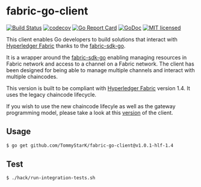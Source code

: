 # fabric-go-client

[![Build Status](https://travis-ci.org/TommyStarK/fabric-go-client.svg?branch=v1.4)](https://travis-ci.org/TommyStarK/fabric-go-client)
[![codecov](https://codecov.io/gh/TommyStarK/fabric-go-client/branch/v1.4/graph/badge.svg)](https://codecov.io/gh/TommyStarK/fabric-go-client/branch/v1.4)
[![Go Report Card](https://goreportcard.com/badge/github.com/TommyStarK/fabric-go-client)](https://goreportcard.com/report/github.com/TommyStarK/fabric-go-client)
[![GoDoc](https://godoc.org/github.com/TommyStarK/fabric-go-client?status.svg)](https://pkg.go.dev/github.com/TommyStarK/fabric-go-client)
[![MIT licensed](https://img.shields.io/badge/license-MIT-blue.svg)](./LICENSE)

This client enables Go developers to build solutions that interact with [Hyperledger Fabric](https://hyperledger-fabric.readthedocs.io/en/release-1.4/whatsnew.html) thanks to the [fabric-sdk-go](https://github.com/hyperledger/fabric-sdk-go).

It is a wrapper around the [fabric-sdk-go](https://github.com/hyperledger/fabric-sdk-go) enabling managing resources in Fabric network and access to a channel on a Fabric network.
The client has been designed for being able to manage multiple channels and interact with multiple chaincodes.

This version is built to be compliant with [Hyperledger Fabric](https://hyperledger-fabric.readthedocs.io/en/release-1.4/whatsnew.html) version 1.4. It uses the legacy chaincode lifecycle.

If you wish to use the new chaincode lifecyle as well as the gateway programming model, please take a look at this [version](https://github.com/TommyStarK/fabric-go-client) of the client.


## Usage

```bash
$ go get github.com/TommyStarK/fabric-go-client@v1.0.1-hlf-1.4
```

## Test

```bash
$ ./hack/run-integration-tests.sh
```
